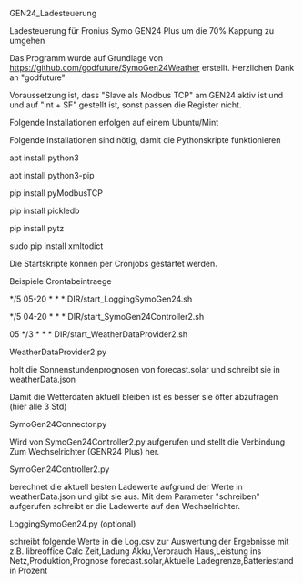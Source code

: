 GEN24_Ladesteuerung

Ladesteuerung für  Fronius Symo GEN24 Plus um die 70% Kappung zu umgehen

Das Programm wurde auf Grundlage von https://github.com/godfuture/SymoGen24Weather erstellt.
Herzlichen Dank an "godfuture"

Voraussetzung ist, dass "Slave als Modbus TCP" am GEN24 aktiv ist und 
und auf "int + SF" gestellt ist, sonst passen die Register nicht.


Folgende Installationen erfolgen auf einem Ubuntu/Mint 

Folgende Installationen sind nötig, damit die Pythonskripte funktionieren

apt install python3

apt install python3-pip

pip install pyModbusTCP

pip install pickledb

pip install pytz

sudo pip install xmltodict



Die Startskripte können per Cronjobs gestartet werden.

Beispiele Crontabeintraege

*/5 05-20 * * * DIR/start_LoggingSymoGen24.sh

*/5 04-20 * * * DIR/start_SymoGen24Controller2.sh

05 */3 * * * DIR/start_WeatherDataProvider2.sh

WeatherDataProvider2.py

holt die Sonnenstundenprognosen von forecast.solar und schreibt sie in weatherData.json

Damit die Wetterdaten aktuell bleiben ist es besser sie öfter abzufragen (hier alle 3 Std)


SymoGen24Connector.py

Wird von SymoGen24Controller2.py aufgerufen und
stellt die Verbindung Zum Wechselrichter (GENR24 Plus) her.


SymoGen24Controller2.py

berechnet die aktuell besten Ladewerte aufgrund der Werte in weatherData.json und gibt sie aus.
Mit dem Parameter "schreiben" aufgerufen schreibt er die Ladewerte auf den Wechselrichter.


LoggingSymoGen24.py (optional)

schreibt folgende Werte in die Log.csv zur Auswertung der Ergebnisse mit z.B. libreoffice Calc
Zeit,Ladung Akku,Verbrauch Haus,Leistung ins Netz,Produktion,Prognose forecast.solar,Aktuelle Ladegrenze,Batteriestand in Prozent


